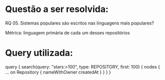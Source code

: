 # Questão a ser resolvida:
RQ 05. Sistemas populares são escritos nas linguagens mais populares?

Métrica: linguagem primária de cada um desses repositórios


# Query utilizada:
query {
  search(query: "stars:>100", type: REPOSITORY, first: 100) {
    nodes {
      ... on Repository {
        nameWithOwner
        createdAt
      }
    }
  }
}